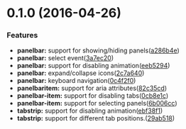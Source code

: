 <a name="0.1.0"></a>
# 0.1.0 (2016-04-26)

### Features

* **panelbar:** support for showing/hiding panels([a286b4e](https://github.com/telerik/kendo-react-layout/commit/a286b4e))
* **panelbar:** select event([3a7ec20](https://github.com/telerik/kendo-react-layout/commit/3a7ec20))
* **panelbar:** support for disabling animation([eeb5294](https://github.com/telerik/kendo-react-layout/commit/eeb5294))
* **panelbar:** expand/collapse icons([2c7a640](https://github.com/telerik/kendo-react-layout/commit/2c7a640))
* **panelbar:** keyboard navigation([0c4f2f0](https://github.com/telerik/kendo-react-layout/commit/0c4f2f0))
* **panelbaritem:** support for aria attributes([82c35cd](https://github.com/telerik/kendo-react-layout/commit/82c35cd))
* **panelbar-item:** support for disabling tabs([0cb8e1c](https://github.com/telerik/kendo-react-layout/commit/0cb8e1c))
* **panelbar-item:** support for selecting panels([6b006cc](https://github.com/telerik/kendo-react-layout/commit/6b006cc))
* **tabstrip:** support for disabling animation([ebf38f1](https://github.com/telerik/kendo-react-layout/commit/ebf38f1))
* **tabstrip:** support for different tab positions.([29ab518](https://github.com/telerik/kendo-react-layout/commit/29ab518))
